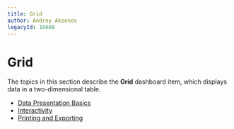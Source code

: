 ```yaml
---
title: Grid
author: Andrey Aksenov
legacyId: 16688
---
```

# Grid
The topics in this section describe the **Grid** dashboard item, which displays data in a two-dimensional table.
* [Data Presentation Basics](grid/data-presentation-basics.md)
* [Interactivity](grid/interactivity.md)
* [Printing and Exporting](grid/printing-and-exporting.md)